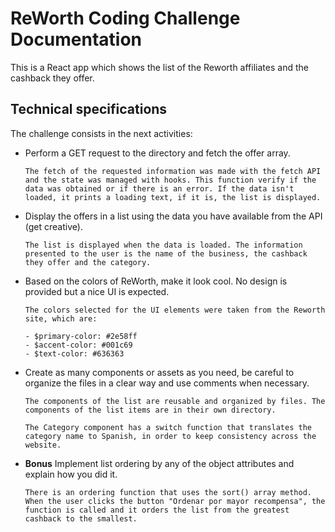 # ReWorth Coding Challenge Documentation

This is a React app which shows the list of the Reworth affiliates and the cashback they offer.

## Technical specifications

The challenge consists in the next activities:

-   Perform a GET request to the directory and fetch the offer array.

        The fetch of the requested information was made with the fetch API and the state was managed with hooks. This function verify if the data was obtained or if there is an error. If the data isn't loaded, it prints a loading text, if it is, the list is displayed.

-   Display the offers in a list using the data you have available from the API (get creative).

        The list is displayed when the data is loaded. The information presented to the user is the name of the business, the cashback they offer and the category.

-   Based on the colors of ReWorth, make it look cool. No design is provided but a nice UI is expected.

        The colors selected for the UI elements were taken from the Reworth site, which are:

        - $primary-color: #2e58ff
        - $accent-color: #001c69
        - $text-color: #636363

-   Create as many components or assets as you need, be careful to organize the files in a clear way and use comments when necessary.

        The components of the list are reusable and organized by files. The components of the list items are in their own directory.

        The Category component has a switch function that translates the category name to Spanish, in order to keep consistency across the website.

*   **Bonus** Implement list ordering by any of the object attributes and explain how you did it.

        There is an ordering function that uses the sort() array method. When the user clicks the button "Ordenar por mayor recompensa", the function is called and it orders the list from the greatest cashback to the smallest.

